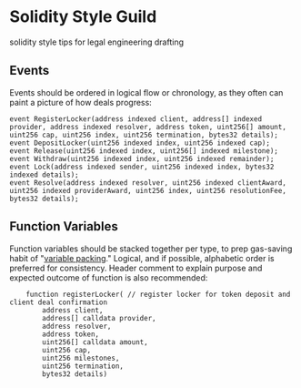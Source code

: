 # Solidity Style Guild
solidity style tips for legal engineering drafting

## Events

Events should be ordered in logical flow or chronology, as they often can paint a picture of how deals progress:

    event RegisterLocker(address indexed client, address[] indexed provider, address indexed resolver, address token, uint256[] amount, uint256 cap, uint256 index, uint256 termination, bytes32 details);	
    event DepositLocker(uint256 indexed index, uint256 indexed cap);  
    event Release(uint256 indexed index, uint256[] indexed milestone); 
    event Withdraw(uint256 indexed index, uint256 indexed remainder);
    event Lock(address indexed sender, uint256 indexed index, bytes32 indexed details);
    event Resolve(address indexed resolver, uint256 indexed clientAward, uint256 indexed providerAward, uint256 index, uint256 resolutionFee, bytes32 details);

## Function Variables

Function variables should be stacked together per type, to prep gas-saving habit of "[variable packing](https://mudit.blog/solidity-gas-optimization-tips/)." Logical, and if possible, alphabetic order is preferred for consistency. Header comment to explain purpose and expected outcome of function is also recommended:

        function registerLocker( // register locker for token deposit and client deal confirmation
            address client,
            address[] calldata provider,
            address resolver,
            address token,
            uint256[] calldata amount, 
            uint256 cap,
            uint256 milestones,
            uint256 termination,
            bytes32 details)
